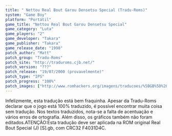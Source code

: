 ```yaml
---
title: " Nettou Real Bout Garou Densetsu Special (Tradu-Roms)"
system: "Game Boy"
platform: "Portátil"
game_title: "Nettou Real Bout Garou Densetsu Special"
game_category: "Luta"
game_players: "2"
game_developer: "Takara"
game_publisher: "Takara"
game_release_date: "1998"
patch_author: "Matt"
patch_group: "Tradu-Roms"
patch_site: "http://traduroms.cjb.net/"
patch_version: "???"
patch_release: "19/07/2000 (provavelmente)"
patch_type: "IPS"
patch_progress: "100%"
patch_images: ["http://www.romhackers.org/imagens/traducoes/%5BGB%5D%20Real%20Bout%20Special%20-%20Tradu-Roms%20-%2001.png","http://www.romhackers.org/imagens/traducoes/%5BGB%5D%20Real%20Bout%20Special%20-%20Tradu-Roms%20-%2002.png","http://www.romhackers.org/imagens/traducoes/%5BGB%5D%20Real%20Bout%20Special%20-%20Tradu-Roms%20-%2003.png"]
---
```

Infelizmente, esta tradução está bem fraquinha. Apesar da Tradu-Roms declarar que o jogo está 100% traduzido, é possível encontrar muita coisa sem tradução. Nos textos traduzidos, nota-se a falta de acentuação e vários erros de ortografia. Além disso, os gráficos também não foram editados.ATENÇÃO:Esta tradução deve ser aplicada na ROM original Real Bout Special (J) [S].gb, com CRC32 F4031D4C.